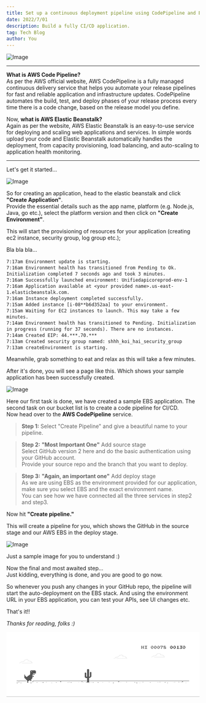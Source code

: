 ```yaml
---
title: Set up a continuous deployment pipeline using CodePipeline and Elastic Beanstalk
date: 2022/7/01
description: Build a fully CI/CD application.
tag: Tech Blog
author: You
---
```


![Image](https://miro.medium.com/v2/resize:fit:1100/format:webp/1*0NRUfa6775wBpOzw1nmeOw.png)

---
**What is AWS Code Pipeline?**      
As per the AWS official website, AWS CodePipeline is a fully managed continuous delivery service that helps you automate your release pipelines for fast and reliable application and infrastructure updates. CodePipeline automates the build, test, and deploy phases of your release process every time there is a code change, based on the release model you define.

Now, **what is AWS Elastic Beanstalk?**      
Again as per the website, AWS Elastic Beanstalk is an easy-to-use service for deploying and scaling web applications and services.
In simple words upload your code and Elastic Beanstalk automatically handles the deployment, from capacity provisioning, load balancing, and auto-scaling to application health monitoring.

---
Let's get it started...

![Image](https://miro.medium.com/v2/resize:fit:1100/format:webp/0*U1xe7euOzPXLut4V.png)

So for creating an application, head to the elastic beanstalk and click **"Create Application"**.    
Provide the essential details such as the app name, platform (e.g. Node.js, Java, go etc.), select the platform version and then click on **"Create Environment"**.    

This will start the provisioning of resources for your application (creating ec2 instance, security group, log group etc.);    

Bla bla bla...
```shell
7:17am Environment update is starting.
7:16am Environment health has transitioned from Pending to Ok. Initialization completed 7 seconds ago and took 3 minutes.
7:16am Successfully launched environment: Unifiedapicoreprod-env-1
7:16am Application available at <your provided name>.us-east-1.elasticbeanstalk.com.
7:16am Instance deployment completed successfully.
7:15am Added instance [i-08**b6d352aa] to your environment.
7:15am Waiting for EC2 instances to launch. This may take a few minutes.
7:14am Environment health has transitioned to Pending. Initialization in progress (running for 37 seconds). There are no instances.
7:14am Created EIP: 44.***.70.***
7:13am Created security group named: shhh_koi_hai_security_group
7:13am createEnvironment is starting.
```
Meanwhile, grab something to eat and relax as this will take a few minutes.   

After it's done, you will see a page like this. Which shows your sample application has been successfully created.

![Image](https://miro.medium.com/v2/resize:fit:1100/format:webp/0*z-8ZcmmB1fbVkwT0.png)

Here our first task is done, we have created a sample EBS application. The second task on our bucket list is to create a code pipeline for CI/CD.   
Now head over to the **AWS CodePipeline** service.

>**Step 1:** Select "Create Pipeline" and give a beautiful name to your pipeline.  

>**Step 2:** **"Most Important One"** Add source stage      
Select GitHub version 2 here and do the basic authentication using your GitHub account.      
Provide your source repo and the branch that you want to deploy.

>**Step 3:** **"Again, an important one"** Add deploy stage       
As we are using EBS as the environment provided for our application, make sure you select EBS and the exact environment name.         
You can see how we have connected all the three services in step2 and step3.      

Now hit **"Create pipeline."**

This will create a pipeline for you, which shows the GitHub in the source stage and our AWS EBS in the deploy stage.   

![Image](https://miro.medium.com/v2/resize:fit:1100/format:webp/0*ymXSzKe4iyfLbyhu.png)

Just a sample image for you to understand :)

Now the final and most awaited step...       
Just kidding, everything is done, and you are good to go now.

So whenever you push any changes in your GitHub repo, the pipeline will start the auto-deployment on the EBS stack. And using the environment URL in your EBS application, you can test your APIs, see UI changes etc.

That's it!!

_Thanks for reading, folks :)_

![image](https://raw.githubusercontent.com/somilg050/somilg050/master/dino.gif)
